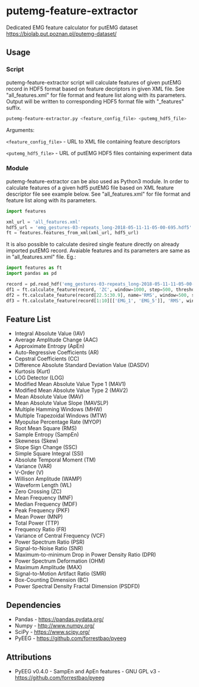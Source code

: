 # putemg-feature-extractor
Dedicated EMG feature calculator for putEMG dataset https://biolab.put.poznan.pl/putemg-dataset/

## Usage
### Script
putemg-feature-extractor script will calculate features of given putEMG record in HDF5 format based on feature decriptors in given XML file. See "all_features.xml" for file format and feature list along with its parameters. Output will be written to corresponding HDF5 format file with "_features" suffix.

```bash
putemg-feature-extractor.py <feature_config_file> <putemg_hdf5_file>
```

Arguments:

`<feature_config_file>` - URL to XML file containing feature descriptors

`<putemg_hdf5_file>` - URL of putEMG HDF5 files containing experiment data

### Module
putemg-feature-extractor can be also used as Python3 module. In order to calculate features of a given hdf5 putEMG file based on XML feature descriptor file see example below. See "all_features.xml" for file format and feature list along with its parameters.

```python
import features

xml_url = 'all_features.xml'
hdf5_url = 'emg_gestures-03-repeats_long-2018-05-11-11-05-00-695.hdf5'
ft = features.features_from_xml(xml_url, hdf5_url)
```

It is also possible to calculate desired single feature directly on already imported putEMG record. Avaiable features and its parameters are same as in "all_features.xml" file. Eg.:
```python
import features as ft
import pandas as pd

record = pd.read_hdf('emg_gestures-03-repeats_long-2018-05-11-11-05-00-695.hdf5')
df1 = ft.calculate_feature(record, 'ZC', window=1000, step=500, threshold=30)
df2 = ft.calculate_feature(record[22.5:30.9], name='RMS', window=500, step=250)
df3 = ft.calculate_feature(record[1:10][['EMG_1', 'EMG_5']], 'RMS', window=500, step=250)
```

## Feature List
* Integral Absolute Value (IAV)
* Average Amplitude Change (AAC)
* Approximate Entropy (ApEn)
* Auto-Regressive Coefficients (AR)
* Cepstral Coefficients (CC)
* Difference Absolute Standard Deviation Value (DASDV)
* Kurtosis (Kurt)
* LOG Detector (LOG)
* Modified Mean Absolute Value Type 1 (MAV1)
* Modified Mean Absolute Value Type 2 (MAV2)
* Mean Absolute Value (MAV)
* Mean Absolute Value Slope (MAVSLP)
* Multiple Hamming Windows (MHW)
* Multiple Trapezoidal Windows (MTW)
* Myopulse Percentage Rate (MYOP)
* Root Mean Square (RMS)
* Sample Entropy (SampEn)
* Skewness (Skew)
* Slope Sign Change (SSC)
* Simple Square Integral (SSI)
* Absolute Temporal Moment (TM)
* Variance (VAR)
* V-Order (V)
* Willison Amplitude (WAMP)
* Waveform Length (WL)
* Zero Crossing (ZC)
* Mean Frequency (MNF)
* Median Frequency (MDF)
* Peak Frequency (PKF)
* Mean Power (MNP)
* Total Power (TTP)
* Frequency Ratio (FR)
* Variance of Central Frequency (VCF)
* Power Spectrum Ratio (PSR)
* Signal-to-Noise Ratio (SNR)
* Maximum-to-minimum Drop in Power Density Ratio (DPR)
* Power Spectrum Deformation (OHM)
* Maximum Amplitude (MAX)
* Signal-to-Motion Artifact Ratio (SMR)
* Box-Counting Dimension (BC)
* Power Spectral Density Fractal Dimension (PSDFD)

## Dependencies
* Pandas - https://pandas.pydata.org/
* Numpy - http://www.numpy.org/
* SciPy - https://www.scipy.org/
* PyEEG - https://github.com/forrestbao/pyeeg

## Attributions
* PyEEG v0.4.0 - SampEn and ApEn features - GNU GPL v3 - https://github.com/forrestbao/pyeeg

